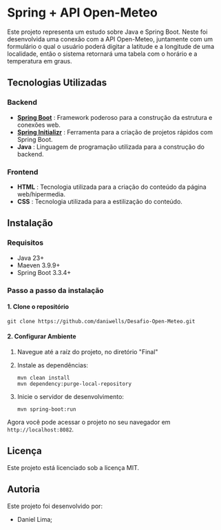 # Spring + API Open-Meteo

Este projeto representa um estudo sobre Java e Spring Boot. Neste foi desenvolvida uma conexão com a API Open-Meteo, juntamente com um formulário o qual o usuário poderá digitar a latitude e a longitude de uma localidade, então o sistema retornará uma tabela com o horário e a temperatura em graus. 

## Tecnologias Utilizadas

### Backend

* **[Spring Boot](https://www.django-rest-framework.org/)** : Framework poderoso para a construção da estrutura e conexões web.
* **[Spring Initializr](https://start.spring.io/)** : Ferramenta para a criação de projetos rápidos com Spring Boot.
* **Java** : Linguagem de programação utilizada para a construção do backend.

### Frontend

* **HTML** : Tecnologia utilizada para a criação do conteúdo da página web/hipermedia.
* **CSS** : Tecnologia utilizada para a estilização do conteúdo.

## Instalação

### Requisitos

* Java 23+
* Maeven 3.9.9+
* Spring Boot 3.3.4+

### Passo a passo da instalação

#### 1. Clone o repositório

    git clone https://github.com/daniwells/Desafio-Open-Meteo.git

#### 2. Configurar Ambiente

1. Navegue até a raíz do projeto, no diretório "Final"

2. Instale as dependências:
        
       mvn clean install
       mvn dependency:purge-local-repository

3. Inicie o servidor de desenvolvimento:

       mvn spring-boot:run

Agora você pode acessar o projeto no seu navegador em `http://localhost:8082`.

## Licença

Este projeto está licenciado sob a licença MIT.

## Autoria

Este projeto foi desenvolvido por:

* Daniel Lima;
